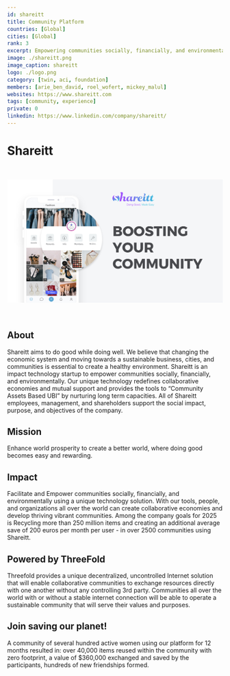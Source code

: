 ```yaml
---
id: shareitt
title: Community Platform
countries: [Global]
cities: [Global]
rank: 3
excerpt: Empowering communities socially, financially, and environmentally.
image: ./shareitt.png
image_caption: shareitt
logo: ./logo.png
category: [twin, aci, foundation]
members: [arie_ben_david, roel_wofert, mickey_malul]
websites: https://www.shareitt.com
tags: [community, experience]
private: 0
linkedin: https://www.linkedin.com/company/shareitt/
---
```


# Shareitt

<br/>

![shareitt](./shareitt2.jpg)

<br/>

## About

Shareitt aims to do good while doing well. We believe that changing the economic system and moving towards a sustainable business, cities, and communities is essential to create a healthy environment. Shareitt is an impact technology startup to empower communities socially, financially, and environmentally. Our unique technology redefines collaborative economies and mutual support and provides the tools to “Community Assets Based UBI” by nurturing long term capacities. All of Shareitt employees, management, and shareholders support the social impact, purpose, and objectives of the company.

## Mission

Enhance world prosperity to create a better world, where doing good becomes easy and rewarding.

## Impact

Facilitate and Empower communities socially, financially, and environmentally using a unique technology solution. With our tools, people, and organizations all over the world can create collaborative economies and develop thriving vibrant communities. Among the company goals for 2025 is Recycling more than 250 million items and creating an additional average save of 200 euros per month per user - in over 2500 communities using Shareitt.

## Powered by ThreeFold

Threefold provides a unique decentralized, uncontrolled Internet solution that will enable collaborative communities to exchange resources directly with one another without any controlling 3rd party. Communities all over the world with or without a stable internet connection will be able to operate a sustainable community that will serve their values and purposes.

## Join saving our planet!

A community of several hundred active women using our platform for 12 months resulted in: over 40,000 items reused within the community with zero footprint, a value of $360,000 exchanged and saved by the participants, hundreds of new friendships formed.


<!-- ## Support this project

Shareitt is included in ThreeFold’s [Token Distribution Event (TDE)](https://wiki.threefold.io/#/tdeoverview)</a> for the impact it brings to our planet, humanity and the ThreeFold Grid.
The ThreeFold Token (TFT) represents a unit of capacity on the new Internet and is created only when new capacity is added to the ThreeFold Grid.
Each project on the TDE benefits from TFT fund allocations. You can buy TFT's and support Shareitt, and the growth of a new Conscious Internet. -->


<!-- ## TFGrid Solution

### Roadmap

- Q1 2021
  - Integrate on ThreeFold Grid, 3Bot and TF Wallet

 -->